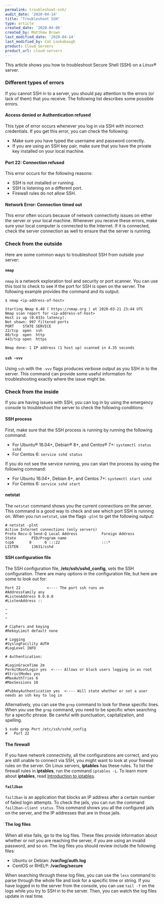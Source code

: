 ```yaml
---
permalink: troubleshoot-ssh/
audit_date: '2020-04-14'
title: 'Troubleshoot SSH'
type: article
created_date: '2020-04-06'
created_by: Matthew Brown
last_modified_date: '2020-04-14'
last_modified_by: Cat Lookabaugh
product: Cloud Servers
product_url: cloud-servers
---
```


This article shows you how to troubleshoot Secure Shell (SSH) on a Linux&reg; server.

### Different types of errors

If you cannot SSH in to a server, you should pay attention to the errors (or lack of them) that you receive. The following list describes some possible errors.

#### Access denied or Authentication refused

This type of error occurs whenever you log in via SSH with incorrect credentials. If you get this error, you can check the following:

- Make sure you have typed the username and password correctly.
- If you are using an SSH key pair, make sure that you have the private key installed on your local machine.

#### Port 22: Connection refused

This error occurs for the following reasons:

- SSH is not installed or running.
- SSH is listening on a different port.
- Firewall rules do not allow SSH.

#### Network Error: Connection timed out

This error often occurs because of network connectivity issues on either the server or your local machine. Whenever you receive these errors, make sure your local computer is connected to the Internet. If it is connected, check the server connection as well to ensure that the server is running.

### Check from the outside

Here are some common ways to troubleshoot SSH from outside your server:

#### `nmap`

`nmap` is a network exploration tool and security or port scanner. You can use this tool to check to see if the port for SSH is open on the server. The following example provides the command and its output:

    $ nmap <ip-address-of-host>

    Starting Nmap 6.40 ( https://nmap.org ) at 2020-03-21 23:44 UTC
    Nmap scan report for <ip-address-of-host>
    Host is up (0.033s latency).
    Not shown: 997 filtered ports
    PORT    STATE SERVICE
    22/tcp  open  ssh
    80/tcp  open  http
    443/tcp open  https

    Nmap done: 1 IP address (1 host up) scanned in 4.35 seconds

#### `ssh -vvv`

Using `ssh` with the `-vvv` flags produces verbose output as you SSH in to the server. This command can provide some useful information for troubleshooting exactly where the issue might be.


### Check from the inside

If you are having issues with SSH, you can log in by using the emergency console to troubleshoot the server to check the following conditions:

#### SSH process

First, make sure that the SSH process is running by running the following command:

- For Ubuntu&reg; 16.04+, Debian&reg; 8+, and Centos&reg; 7+: `systemctl status sshd`
- For Centos 6: `service sshd status`

If you do not see the service running, you can start the process by using the following command:

- For Ubuntu 16.04+, Debian 8+, and Centos 7+: `systemctl start sshd`
- For Centos 6: `service sshd start`


#### netstat

The `netstat` command shows you the current connections on the server. This command is a good way to check and see which port SSH is running on. When you run `netstat`, use the flags `-plnt` to get the following output:

    # netstat -plnt
    Active Internet connections (only servers)
    Proto Recv-Q Send-Q Local Address           Foreign Address         State       PID/Program name    
    tcp6       0      0 :::22                   :::*                    LISTEN      13631/sshd             

#### SSH configuration file

The SSH configuration file, **/etc/ssh/sshd_config**, sets the SSH configuration. There are many options in the configuration file, but here are some to look out for:

    Port 22            <---- The port ssh runs on
    #AddressFamily any
    #ListenAddress 0.0.0.0
    #ListenAddress ::

    ~
    ~
    ~

    # Ciphers and keying
    #RekeyLimit default none

    # Logging
    #SyslogFacility AUTH
    #LogLevel INFO

    # Authentication:

    #LoginGraceTime 2m
    PermitRootLogin yes  <---- Allows or block users logging in as root
    #StrictModes yes
    #MaxAuthTries 6
    #MaxSessions 10

    #PubkeyAuthentication yes  <---- Will state whether or not a user needs an ssh key to log in


Alternatively, you can use the `grep` command to look for these specific lines. When you use the `grep` command, you need to be specific when searching for a specific phrase. Be careful with punctuation, capitalization, and spelling.

    $ sudo grep Port /etc/ssh/sshd_config
    #   Port 22

#### The firewall

If you have network connectivity, all the configurations are correct, and you are still unable to connect via SSH, you might want to look at your firewall rules on the server. On Linux servers, **iptables** has these rules. To list the firewall rules in **iptables**, run the command `iptables -L`. To learn more about **iptables**, read [Introduction to iptables](/support/how-to/introduction-to-iptables/ "iptables").

#### `fail2ban`

`fail2ban` is an application that blocks an IP address after a certain number of failed login attempts. To check the jails, you can run the command `fail2ban-client status`. This command shows you all the configured jails on the server, and the IP addresses that are in those jails.

#### The log files

When all else fails, go to the log files. These files provide information about whether or not you are reaching the server, if you are using an invalid password, and so on. The log files you should review include the following files:

- Ubuntu or Debian: **/var/log/auth.log**
- CentOS or RHEL&reg;: **/var/log/secure**

When searching through these log files, you can use the `less` command to parse through the whole file and look for a specific time or string. If you have logged in to the server from the console, you can use `tail -f` on the logs while you try to SSH in to the server. Then, you can watch the log files update in real time.
